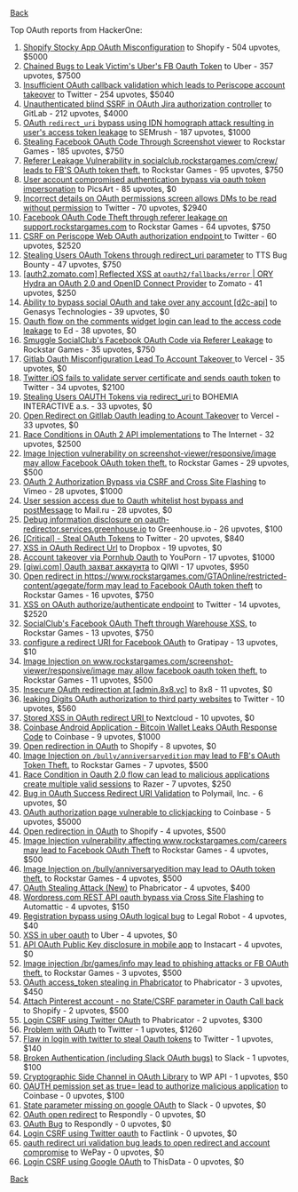 [Back](../README.md)

Top OAuth reports from HackerOne:

1. [Shopify Stocky App OAuth Misconfiguration](https://hackerone.com/reports/740989) to Shopify - 504 upvotes, $5000
2. [Chained Bugs to Leak Victim's Uber's FB Oauth Token](https://hackerone.com/reports/202781) to Uber - 357 upvotes, $7500
3. [Insufficient OAuth callback validation which leads to Periscope account takeover](https://hackerone.com/reports/110293) to Twitter - 254 upvotes, $5040
4. [Unauthenticated blind SSRF in OAuth Jira authorization controller](https://hackerone.com/reports/398799) to GitLab - 212 upvotes, $4000
5. [OAuth `redirect_uri` bypass using IDN homograph attack resulting in user's access token leakage](https://hackerone.com/reports/861940) to SEMrush - 187 upvotes, $1000
6. [Stealing Facebook OAuth Code Through Screenshot viewer](https://hackerone.com/reports/488269) to Rockstar Games - 185 upvotes, $750
7. [Referer Leakage Vulnerability in  socialclub.rockstargames.com/crew/ leads to FB'S OAuth token theft.](https://hackerone.com/reports/787160) to Rockstar Games - 95 upvotes, $750
8. [User account compromised authentication bypass via oauth token impersonation](https://hackerone.com/reports/739321) to PicsArt - 85 upvotes, $0
9. [Incorrect details on OAuth permissions screen allows DMs to be read without permission](https://hackerone.com/reports/434763) to Twitter - 70 upvotes, $2940
10. [Facebook OAuth Code Theft through referer leakage on support.rockstargames.com](https://hackerone.com/reports/482743) to Rockstar Games - 64 upvotes, $750
11. [CSRF on Periscope Web OAuth authorization endpoint ](https://hackerone.com/reports/215381) to Twitter - 60 upvotes, $2520
12. [Stealing Users OAuth Tokens through redirect_uri parameter](https://hackerone.com/reports/665651) to TTS Bug Bounty - 47 upvotes, $750
13. [[auth2.zomato.com] Reflected XSS at `oauth2/fallbacks/error` | ORY Hydra an OAuth 2.0 and OpenID Connect Provider](https://hackerone.com/reports/456333) to Zomato - 41 upvotes, $250
14. [Ability to bypass social OAuth and take over any account [d2c-api]](https://hackerone.com/reports/729960) to Genasys Technologies - 39 upvotes, $0
15. [Oauth flow on the comments widget login can lead to the access code leakage](https://hackerone.com/reports/292783) to Ed - 38 upvotes, $0
16. [Smuggle SocialClub's Facebook OAuth Code via Referer Leakage](https://hackerone.com/reports/342709) to Rockstar Games - 35 upvotes, $750
17. [Gitlab Oauth Misconfiguration Lead To Account Takeover ](https://hackerone.com/reports/541701) to Vercel - 35 upvotes, $0
18. [Twitter iOS fails to validate server certificate and sends oauth token](https://hackerone.com/reports/168538) to Twitter - 34 upvotes, $2100
19. [Stealing Users OAUTH Tokens via redirect_uri ](https://hackerone.com/reports/405100) to BOHEMIA INTERACTIVE a.s. - 33 upvotes, $0
20. [Open Redirect on Gitllab Oauth leading to Acount Takeover](https://hackerone.com/reports/677617) to Vercel - 33 upvotes, $0
21. [Race Conditions in OAuth 2 API implementations](https://hackerone.com/reports/55140) to The Internet - 32 upvotes, $2500
22. [Image Injection vulnerability on screenshot-viewer/responsive/image may allow Facebook OAuth token theft.](https://hackerone.com/reports/655288) to Rockstar Games - 29 upvotes, $500
23. [OAuth 2 Authorization Bypass via CSRF and Cross Site Flashing](https://hackerone.com/reports/136582) to Vimeo - 28 upvotes, $1000
24. [User session access due to Oauth whitelist host bypass and postMessage](https://hackerone.com/reports/875938) to Mail.ru - 28 upvotes, $0
25. [Debug information disclosure on oauth-redirector.services.greenhouse.io](https://hackerone.com/reports/315205) to Greenhouse.io - 26 upvotes, $100
26. [[Critical] - Steal OAuth Tokens](https://hackerone.com/reports/131202) to Twitter - 20 upvotes, $840
27. [XSS in OAuth Redirect Url](https://hackerone.com/reports/163707) to Dropbox - 19 upvotes, $0
28. [Account takeover via Pornhub Oauth](https://hackerone.com/reports/192648) to YouPorn - 17 upvotes, $1000
29. [[qiwi.com] Oauth захват аккаунта](https://hackerone.com/reports/159507) to QIWI - 17 upvotes, $950
30. [Open redirect in https://www.rockstargames.com/GTAOnline/restricted-content/agegate/form may lead to Facebook OAuth token theft](https://hackerone.com/reports/798121) to Rockstar Games - 16 upvotes, $750
31. [XSS on OAuth authorize/authenticate endpoint](https://hackerone.com/reports/87040) to Twitter - 14 upvotes, $2520
32. [SocialClub's Facebook OAuth Theft through Warehouse XSS.](https://hackerone.com/reports/316948) to Rockstar Games - 13 upvotes, $750
33. [configure a redirect URI for Facebook OAuth](https://hackerone.com/reports/140432) to Gratipay - 13 upvotes, $10
34. [Image Injection on www.rockstargames.com/screenshot-viewer/responsive/image may allow facebook oauth token theft.](https://hackerone.com/reports/497655) to Rockstar Games - 11 upvotes, $500
35. [Insecure OAuth redirection at [admin.8x8.vc]](https://hackerone.com/reports/770548) to 8x8 - 11 upvotes, $0
36. [leaking Digits OAuth authorization to third party websites](https://hackerone.com/reports/166942) to Twitter - 10 upvotes, $560
37. [Stored XSS in OAuth redirect URI ](https://hackerone.com/reports/261138) to Nextcloud - 10 upvotes, $0
38. [Coinbase Android Application - Bitcoin Wallet Leaks OAuth Response Code](https://hackerone.com/reports/5314) to Coinbase - 9 upvotes, $1000
39. [Open redirection in OAuth](https://hackerone.com/reports/405697) to Shopify - 8 upvotes, $0
40. [Image Injection on `/bully/anniversaryedition` may lead to FB's OAuth Token Theft.](https://hackerone.com/reports/659784) to Rockstar Games - 7 upvotes, $500
41. [Race Condition in Oauth 2.0 flow can lead to malicious applications create multiple valid sessions](https://hackerone.com/reports/699112) to Razer - 7 upvotes, $250
42. [Bug in OAuth Success Redirect URI Validation](https://hackerone.com/reports/753547) to Polymail, Inc. - 6 upvotes, $0
43. [OAuth authorization page vulnerable to clickjacking](https://hackerone.com/reports/65825) to Coinbase - 5 upvotes, $5000
44. [Open redirection in OAuth](https://hackerone.com/reports/55525) to Shopify - 4 upvotes, $500
45. [Image Injection vulnerability affecting www.rockstargames.com/careers may lead to Facebook OAuth Theft](https://hackerone.com/reports/491654) to Rockstar Games - 4 upvotes, $500
46. [Image Injection on /bully/anniversaryedition may lead to OAuth token theft.](https://hackerone.com/reports/498358) to Rockstar Games - 4 upvotes, $500
47. [OAuth Stealing Attack (New)](https://hackerone.com/reports/3930) to Phabricator - 4 upvotes, $400
48. [Wordpress.com REST API oauth bypass via Cross Site Flashing](https://hackerone.com/reports/176308) to Automattic - 4 upvotes, $150
49. [Registration bypass using OAuth logical bug](https://hackerone.com/reports/64946) to Legal Robot - 4 upvotes, $40
50. [XSS in uber oauth](https://hackerone.com/reports/131052) to Uber - 4 upvotes, $0
51. [API OAuth Public Key disclosure in mobile app](https://hackerone.com/reports/160120) to Instacart - 4 upvotes, $0
52. [Image injection /br/games/info may lead to phishing attacks or FB OAuth theft.](https://hackerone.com/reports/510388) to Rockstar Games - 3 upvotes, $500
53. [OAuth access_token stealing in Phabricator](https://hackerone.com/reports/3596) to Phabricator - 3 upvotes, $450
54. [Attach Pinterest account - no State/CSRF parameter in Oauth Call back](https://hackerone.com/reports/111218) to Shopify - 2 upvotes, $500
55. [Login CSRF using Twitter OAuth](https://hackerone.com/reports/2228) to Phabricator - 2 upvotes, $300
56. [Problem with OAuth](https://hackerone.com/reports/46485) to Twitter - 1 upvotes, $1260
57. [Flaw in login with twitter to steal Oauth tokens](https://hackerone.com/reports/44492) to Twitter - 1 upvotes, $140
58. [Broken Authentication (including Slack OAuth bugs)](https://hackerone.com/reports/2559) to Slack - 1 upvotes, $100
59. [Cryptographic Side Channel in OAuth Library](https://hackerone.com/reports/31168) to WP API - 1 upvotes, $50
60. [OAUTH pemission set as true= lead to authorize malicious application](https://hackerone.com/reports/87561) to Coinbase - 0 upvotes, $100
61. [State parameter missing on google OAuth](https://hackerone.com/reports/2688) to Slack - 0 upvotes, $0
62. [OAuth open redirect](https://hackerone.com/reports/7900) to Respondly - 0 upvotes, $0
63. [OAuth Bug](https://hackerone.com/reports/9460) to Respondly - 0 upvotes, $0
64. [Login CSRF using Twitter oauth](https://hackerone.com/reports/13555) to Factlink - 0 upvotes, $0
65. [oauth redirect uri validation bug leads to open redirect and account compromise](https://hackerone.com/reports/20661) to WePay - 0 upvotes, $0
66. [Login CSRF using Google OAuth](https://hackerone.com/reports/118737) to ThisData - 0 upvotes, $0


[Back](../README.md)